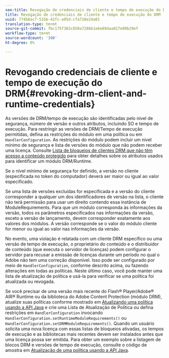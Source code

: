 ```yaml
---
seo-title: Revogação de credenciais de cliente e tempo de execução do DRM
title: Revogação de credenciais de cliente e tempo de execução do DRM
uuid: 774b8ac7-51bb-42fc-a05d-cfa718e24a81
translation-type: tm+mt
source-git-commit: fbc175f383c850a7286b1e6e89daa027e00b29ef
workflow-type: tm+mt
source-wordcount: '390'
ht-degree: 0%

---
```



# Revogando credenciais de cliente e tempo de execução do DRM{#revoking-drm-client-and-runtime-credentials}

As versões de DRM/tempo de execução são identificadas pelo nível de segurança, número de versão e outros atributos, incluindo SO e tempo de execução. Para restringir as versões de DRM/Tempo de execução permitidas, defina as restrições do módulo em uma política ou em `HandlerConfiguration`. As restrições do módulo podem incluir um nível mínimo de segurança e lista de versões do módulo que não podem receber uma licença. Consulte [Lista de bloqueios de clientes DRM que não têm acesso a conteúdo protegido](../../aaxs-protecting-content/content-introduction/content-usage-rules/content-runtime-application-restrictions/content-blocklist-drm-clients.md) para obter detalhes sobre os atributos usados para identificar um módulo DRM/Runtime.

Se o nível mínimo de segurança for definido, a versão no cliente (especificada no token do computador) deverá ser maior ou igual ao valor especificado.

Se uma lista de versões excluídas for especificada e a versão do cliente corresponder a qualquer um dos identificadores de versão na lista, o cliente não terá permissão para usar um direito contendo essa instância de ModuleRequirements. Para que um módulo corresponda às informações da versão, todos os parâmetros especificados nas informações da versão, exceto a versão de lançamento, devem corresponder exatamente aos valores dos módulos. A versão corresponde se o valor do módulo cliente for menor ou igual ao valor nas informações da versão.

No evento, uma violação é relatada com um cliente DRM específico ou uma versão de tempo de execução, o proprietário do conteúdo e o distribuidor de conteúdo (que executa o servidor de licenças) podem configurar o servidor para recusar a emissão de licenças durante um período no qual o Adobe não tem uma correção disponível. Isso pode ser configurado por meio de `HandlerConfiguration`, conforme descrito acima, ou fazendo alterações em todas as políticas. Neste último caso, você pode manter uma lista de atualização de política e usá-la para verificar se uma política foi atualizada ou revogada.

Se você precisar de uma versão mais recente do Flash® Player/Adobe® AIR® Runtime ou da biblioteca do Adobe Content Protection (módulo DRM), atualize suas políticas conforme mostrado em [Atualizando uma política usando a API Java](../../aaxs-protecting-content/content-working-with-policies/content-updating-policy-using-java-api.md) e crie uma Lista de Atualização de Política ou defina restrições em `HandlerConfiguration` invocando `HandlerConfiguration.setRuntimeModuleRequirements()` ou `HandlerConfiguration.setDRMModuleRequirements()`. Quando um usuário solicita uma nova licença com essas listas de bloqueios ativadas, os tempos de execução e as bibliotecas mais recentes devem ser instalados antes que uma licença possa ser emitida. Para obter um exemplo sobre a listagem de blocos DRM e versões de tempo de execução, consulte o código de amostra em [Atualização de uma política usando a API Java](../../aaxs-protecting-content/content-working-with-policies/content-updating-policy-using-java-api.md).
